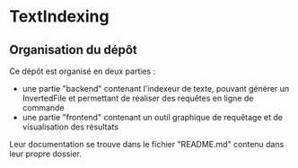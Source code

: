 # TextIndexing

## Organisation du dépôt

Ce dépôt est organisé en deux parties :
- une partie "backend" contenant l'indexeur de texte, pouvant générer un InvertedFile et permettant de réaliser des requêtes en ligne de commande
- une partie "frontend" contenant un outil graphique de requêtage et de visualisation des résultats

Leur documentation se trouve dans le fichier "README.md" contenu dans leur propre dossier.
